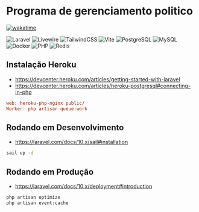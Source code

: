 # Programa de gerenciamento politico

<p align="center">

[![wakatime](https://wakatime.com/badge/github/gabrielmoura/EleitoradoV2.svg)](https://wakatime.com/badge/github/gabrielmoura/EleitoradoV2)
</p>
<p align="center">

![Laravel](https://img.shields.io/badge/laravel-%23FF2D20.svg?style=for-the-badge&logo=laravel&logoColor=white)
![Livewire](https://img.shields.io/badge/livewire-%231572B6.svg?style=for-the-badge&logo=livewire&logoColor=white)
![TailwindCSS](https://img.shields.io/badge/tailwindcss-%2338B2AC.svg?style=for-the-badge&logo=tailwind-css&logoColor=white)
![Vite](https://img.shields.io/badge/vite-%23646CFF.svg?style=for-the-badge&logo=vite&logoColor=white)
![PostgreSQL](https://img.shields.io/badge/postgresql-%23336791.svg?style=for-the-badge&logo=postgresql&logoColor=white)
![MySQL](https://img.shields.io/badge/mysql-%2300f.svg?style=for-the-badge&logo=mysql&logoColor=white)
![Docker](https://img.shields.io/badge/docker-%230db7ed.svg?style=for-the-badge&logo=docker&logoColor=white)
![PHP](https://img.shields.io/badge/php-%23777BB4.svg?style=for-the-badge&logo=php&logoColor=white)
![Redis](https://img.shields.io/badge/redis-%23DD0031.svg?style=for-the-badge&logo=redis&logoColor=white)
</p>


## Instalação Heroku

* https://devcenter.heroku.com/articles/getting-started-with-laravel
* https://devcenter.heroku.com/articles/heroku-postgresql#connecting-in-php

```ini
web: heroku-php-nginx public/
Worker: php artisan queue:work
```

## Rodando em Desenvolvimento

* https://laravel.com/docs/10.x/sail#installation

```bash
sail up -d
```

## Rodando em Produção

* https://laravel.com/docs/10.x/deployment#introduction

```bash
php artisan optimize
php artisan event:cache
```
